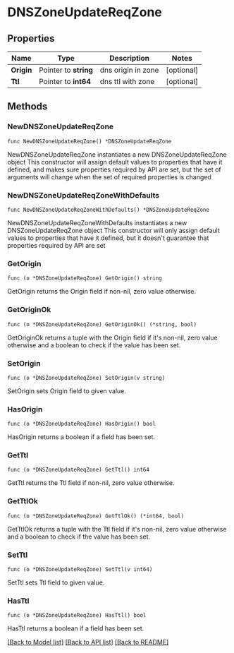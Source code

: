 # DNSZoneUpdateReqZone

## Properties

Name | Type | Description | Notes
------------ | ------------- | ------------- | -------------
**Origin** | Pointer to **string** | dns origin in zone | [optional] 
**Ttl** | Pointer to **int64** | dns ttl with zone | [optional] 

## Methods

### NewDNSZoneUpdateReqZone

`func NewDNSZoneUpdateReqZone() *DNSZoneUpdateReqZone`

NewDNSZoneUpdateReqZone instantiates a new DNSZoneUpdateReqZone object
This constructor will assign default values to properties that have it defined,
and makes sure properties required by API are set, but the set of arguments
will change when the set of required properties is changed

### NewDNSZoneUpdateReqZoneWithDefaults

`func NewDNSZoneUpdateReqZoneWithDefaults() *DNSZoneUpdateReqZone`

NewDNSZoneUpdateReqZoneWithDefaults instantiates a new DNSZoneUpdateReqZone object
This constructor will only assign default values to properties that have it defined,
but it doesn't guarantee that properties required by API are set

### GetOrigin

`func (o *DNSZoneUpdateReqZone) GetOrigin() string`

GetOrigin returns the Origin field if non-nil, zero value otherwise.

### GetOriginOk

`func (o *DNSZoneUpdateReqZone) GetOriginOk() (*string, bool)`

GetOriginOk returns a tuple with the Origin field if it's non-nil, zero value otherwise
and a boolean to check if the value has been set.

### SetOrigin

`func (o *DNSZoneUpdateReqZone) SetOrigin(v string)`

SetOrigin sets Origin field to given value.

### HasOrigin

`func (o *DNSZoneUpdateReqZone) HasOrigin() bool`

HasOrigin returns a boolean if a field has been set.

### GetTtl

`func (o *DNSZoneUpdateReqZone) GetTtl() int64`

GetTtl returns the Ttl field if non-nil, zero value otherwise.

### GetTtlOk

`func (o *DNSZoneUpdateReqZone) GetTtlOk() (*int64, bool)`

GetTtlOk returns a tuple with the Ttl field if it's non-nil, zero value otherwise
and a boolean to check if the value has been set.

### SetTtl

`func (o *DNSZoneUpdateReqZone) SetTtl(v int64)`

SetTtl sets Ttl field to given value.

### HasTtl

`func (o *DNSZoneUpdateReqZone) HasTtl() bool`

HasTtl returns a boolean if a field has been set.


[[Back to Model list]](../README.md#documentation-for-models) [[Back to API list]](../README.md#documentation-for-api-endpoints) [[Back to README]](../README.md)


